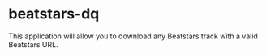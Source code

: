# beatstars-dq
This application will allow you to download any Beatstars track with a valid Beatstars URL.
